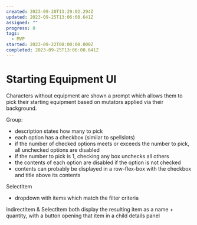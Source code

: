 ```yaml
---
created: 2023-09-20T13:29:02.294Z
updated: 2023-09-25T13:06:08.641Z
assigned: ""
progress: 0
tags:
  - MVP
started: 2023-09-22T00:00:00.000Z
completed: 2023-09-25T13:06:08.641Z
---
```


# Starting Equipment UI

Characters without equipment are shown a prompt which allows them to pick their starting equipment based on mutators applied via their background.

Group:
- description states how many to pick
- each option has a checkbox (similar to spellslots)
- if the number of checked options meets or exceeds the number to pick, all unchecked options are disabled
- if the number to pick is 1, checking any box unchecks all others
- the contents of each option are disabled if the option is not checked
- contents can probably be displayed in a row-flex-box with the checkbox and title above its contents

SelectItem
- dropdown with items which match the filter criteria

IndirectItem & SelectItem both display the resulting item as a name + quantity, with a button opening that item in a child details panel
